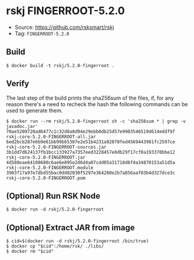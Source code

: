 # rskj FINGERROOT-5.2.0

* Source: https://github.com/rsksmart/rskj
* Tag: `FINGERROOT-5.2.0`

## Build

```
$ docker build -t rskj/5.2.0-fingerroot .
```

## Verify

The last step of the build prints the sha256sum of the files, if, for any reason there's a need to recheck the hash the following commands can be used to generate them.

```
$ docker run --rm rskj/5.2.0-fingerroot sh -c 'sha256sum * | grep -v javadoc.jar'
70ae5209720ad6477c1c32d8a8d94e29ebb0db25d57e9903546519d614eddf9f  rskj-core-5.2.0-FINGERROOT-all.jar
6ed2bcb287e6b9e61bb99b65307e2e51b4231a92070fed4569443981fc2597ce  rskj-core-5.2.0-FINGERROOT-sources.jar
3b1dd7d624137fb1bcc133927a7357eed3228457e8db29f17cf0a193370bbe12  rskj-core-5.2.0-FINGERROOT.jar
4d588eae64108680c6ae6e895e2d6d4a07cdd05a31718d6f4a34870153a51d5a  rskj-core-5.2.0-FINGERROOT.module
3903f17a97e7dbd55bac0dd02030f5297e364280e2b7a856aaf03b4d327dce3c  rskj-core-5.2.0-FINGERROOT.pom
```
## (Optional) Run RSK Node
```
$ docker run -d rskj/5.2.0-fingerroot
```

## (Optional) Extract JAR from image

```
$ cid=$(docker run -d rskj/5.2.0-fingerroot /bin/true)
$ docker cp "$cid":/home/rsk/ ./libs/
$ docker rm "$cid"
```
